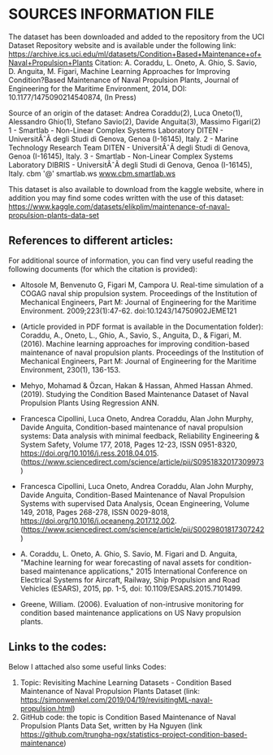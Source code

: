 # SOURCES INFORMATION FILE

The dataset has been downloaded and added to the repository from the UCI Dataset Repository website and is available under the following link: https://archive.ics.uci.edu/ml/datasets/Condition+Based+Maintenance+of+Naval+Propulsion+Plants
Citation:
A. Coraddu, L. Oneto, A. Ghio, S. Savio, D. Anguita, M. Figari, Machine Learning Approaches for Improving Condition?Based Maintenance of Naval Propulsion Plants, Journal of Engineering for the Maritime Environment, 2014, DOI: 10.1177/1475090214540874, (In Press)

Source of an origin of the dataset:
Andrea Coraddu(2), Luca Oneto(1), Alessandro Ghio(1), Stefano Savio(2), Davide Anguita(3), Massimo Figari(2) 
1 - Smartlab - Non-Linear Complex Systems Laboratory 
DITEN - UniversitÂˆÃ  degli Studi di Genova, Genoa (I-16145), Italy. 
2 - Marine Technology Research Team 
DITEN - UniversitÂˆÃ  degli Studi di Genova, Genoa (I-16145), Italy. 
3 - Smartlab - Non-Linear Complex Systems Laboratory 
DIBRIS - UniversitÂˆÃ  degli Studi di Genova, Genoa (I-16145), Italy. 
cbm '@' smartlab.ws 
www.cbm.smartlab.ws

This dataset is also available to download from the kaggle website, where in addition you may find some codes written with the use of this dataset: https://www.kaggle.com/datasets/elikplim/maintenance-of-naval-propulsion-plants-data-set




## References to different articles:


For additional source of information, you can find very useful reading the following documents (for which the citation is provided):   

* Altosole M, Benvenuto G, Figari M, Campora U. Real-time simulation of a COGAG naval ship propulsion system. Proceedings of the Institution of Mechanical Engineers, Part M: Journal of Engineering for the Maritime Environment. 2009;223(1):47-62. doi:10.1243/14750902JEME121

* (Article provided in PDF format is available in the Documentation folder): Coraddu, A., Oneto, L., Ghio, A., Savio, S., Anguita, D., & Figari, M. (2016). Machine learning approaches for improving condition-based maintenance of naval propulsion plants. Proceedings of the Institution of Mechanical Engineers, Part M: Journal of Engineering for the Maritime Environment, 230(1), 136-153.

* Mehyo, Mohamad & Özcan, Hakan & Hassan, Ahmed Hassan Ahmed. (2019). Studying the Condition Based Maintenance Dataset of Naval Propulsion Plants Using Regression ANN. 

* Francesca Cipollini, Luca Oneto, Andrea Coraddu, Alan John Murphy, Davide Anguita,
Condition-based maintenance of naval propulsion systems: Data analysis with minimal feedback,
Reliability Engineering & System Safety, Volume 177, 2018, Pages 12-23, ISSN 0951-8320, https://doi.org/10.1016/j.ress.2018.04.015.
(https://www.sciencedirect.com/science/article/pii/S0951832017309973)

* Francesca Cipollini, Luca Oneto, Andrea Coraddu, Alan John Murphy, Davide Anguita, Condition-Based Maintenance of Naval Propulsion Systems with supervised Data Analysis, Ocean Engineering, Volume 149, 2018, Pages 268-278, ISSN 0029-8018, https://doi.org/10.1016/j.oceaneng.2017.12.002.
(https://www.sciencedirect.com/science/article/pii/S0029801817307242)

* A. Coraddu, L. Oneto, A. Ghio, S. Savio, M. Figari and D. Anguita, "Machine learning for wear forecasting of naval assets for condition-based maintenance applications," 2015 International Conference on Electrical Systems for Aircraft, Railway, Ship Propulsion and Road Vehicles (ESARS), 2015, pp. 1-5, doi: 10.1109/ESARS.2015.7101499.

* Greene, William. (2006). Evaluation of non-intrusive monitoring for condition based maintenance applications on US Navy propulsion plants. 


## Links to the codes:

Below I attached also some useful links Codes:
1) Topic: Revisiting Machine Learning Datasets - Condition Based Maintenance of Naval Propulsion Plants Dataset (link: https://simonwenkel.com/2019/04/19/revisitingML-naval-propulsion.html)
2) GitHub code: the topic is Condition Based Maintenance of Naval Propulsion Plants Data Set, written by Ha Nguyen (link https://github.com/trungha-ngx/statistics-project-condition-based-maintenance)

  





